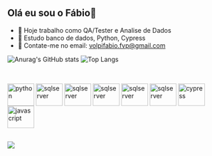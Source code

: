 ## Olá eu sou o Fábio👋

- 🔭 Hoje trabalho como QA/Tester e Analise de Dados
- 🌱 Estudo banco de dados, Python, Cypress
- 💬 Contate-me no email: volpifabio.fvp@gmail.com

![Anurag's GitHub stats](https://github-readme-stats.vercel.app/api?username=VolpiFabio&show_icons=true&theme=dracula&include_all_commits=true&count_private=true)
![Top Langs](https://github-readme-stats.vercel.app/api/top-langs/?username=VolpiFabio&theme=dracula&hide_progress=true)
##
<div style="display: inline_block"><br>
   <img align="center" alt="python" height="50" width="60" src="https://cdn.jsdelivr.net/gh/devicons/devicon@latest/icons/python/python-original-wordmark.svg" />
   <img align="center" alt="sqlserver" height="50" width="60" src="https://cdn.jsdelivr.net/gh/devicons/devicon@latest/icons/microsoftsqlserver/microsoftsqlserver-original-wordmark.svg" />
   <img align="center" alt="sqlserver" height="50" width="60" src="https://cdn.jsdelivr.net/gh/devicons/devicon@latest/icons/postgresql/postgresql-original-wordmark.svg" />
   <img align="center" alt="sqlserver" height="50" width="60" src="https://cdn.jsdelivr.net/gh/devicons/devicon@latest/icons/mysql/mysql-original-wordmark.svg" />
   <img align="center" alt="sqlserver" height="50" width="60" src="https://cdn.jsdelivr.net/gh/devicons/devicon@latest/icons/docker/docker-original-wordmark.svg" />
   <img align="center" alt="sqlserver" height="50" width="60" src="https://cdn.jsdelivr.net/gh/devicons/devicon@latest/icons/ubuntu/ubuntu-original-wordmark.svg" />
   <img align="center" alt="cypress" height="50" width="60" src="https://cdn.jsdelivr.net/gh/devicons/devicon@latest/icons/cypressio/cypressio-original.svg" />
   <img align="center" alt="javascript" height="50" width="60" src="https://cdn.jsdelivr.net/gh/devicons/devicon@latest/icons/javascript/javascript-original.svg" />


   
                      
</div>

##

<div>
  <a href="https://www.linkedin.com/in/volpi-fabio" target="_blank"><img src="https://img.shields.io/badge/-LinkedIn-%230077B5?style=for-the-badge&logo=linkedin&logoColor=white" target="_blank"></a> 
</div>

